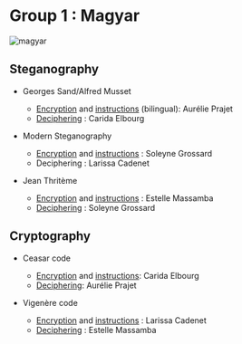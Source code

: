 # Group 1 : Magyar


![magyar](https://static.wikia.nocookie.net/harrypotter/images/2/2b/Magyar_%C3%A0_Pointes_Pottermore.jpg/revision/latest?cb=20161004112109&path-prefix=fr)


## Steganography

  * Georges Sand/Alfred Musset
  
    * [Encryption](https://github.com/Cprudhomme/2021-nouveau_media-projet/blob/Magyar/groupe1/pages/steganographie/recursivite_georgessand_maraudeur.md) and [instructions](https://github.com/Cprudhomme/2021-nouveau_media-projet/blob/Magyar/groupe1/pages/steganographie/recursitivite_model_georgessand_expliquations.md) (bilingual): Aurélie Prajet
    * [Deciphering](https://github.com/Cprudhomme/2021-nouveau_media-projet/edit/main/groupe1/pages/steganographie/decipheringstenography_carida.md) : Carida Elbourg
  
  * Modern Steganography
  
    * [Encryption](https://github.com/Cprudhomme/2021-nouveau_media-projet/blob/main/groupe1/pages/steganographie/stegano%20HP.png) and [instructions](https://github.com/Cprudhomme/2021-nouveau_media-projet/blob/main/groupe1/pages/steganographie/How%20to%20make%20modern%20stenography%20step%20by%20step.docx) : Soleyne Grossard
    * Deciphering : Larissa Cadenet

  * Jean Thritème
  
    * [Encryption](https://github.com/Cprudhomme/2021-nouveau_media-projet/blob/main/groupe1/pages/steganographie/cryptageJeanT.md) and [instructions](https://github.com/Cprudhomme/2021-nouveau_media-projet/blob/main/groupe1/pages/steganographie/intructions_cryptageJeanT.md) : Estelle Massamba
    * [Deciphering](https://github.com/Cprudhomme/2021-nouveau_media-projet/blob/main/groupe1/pages/Cryptographie/d%C3%A9codage%20jean%20trith%C3%A8me%20soleyne%20grossard.docx) : Soleyne Grossard
    
##  Cryptography

  * Ceasar code
  
    * [Encryption](https://github.com/Cprudhomme/2021-nouveau_media-projet/blob/Magyar/groupe1/pages/Cryptographie/ceasar_code-elbourgcarida.md) and [instructions](https://github.com/Cprudhomme/2021-nouveau_media-projet/blob/Magyar/groupe1/pages/Cryptographie/Instruction_for_ceasar_code.md): Carida Elbourg
    * [Deciphering](https://github.com/Cprudhomme/2021-nouveau_media-projet/blob/Magyar/groupe1/pages/Cryptographie/decryptagecesar_aureliep.md): Aurélie Prajet

 * Vigenère code

    * [Encryption](https://github.com/Cprudhomme/2021-nouveau_media-projet/blob/d9c65b9985c11c6aaaa7072d03f8cf2bf733cd4c/groupe1/pages/Cryptographie/vigenere_code-cadenet_larissa.md) and [instructions](https://github.com/Cprudhomme/2021-nouveau_media-projet/blob/main/groupe1/pages/Cryptographie/instructions_vigener-code.md) : Larissa Cadenet
    * [Deciphering](https://github.com/Cprudhomme/2021-nouveau_media-projet/blob/main/groupe1/pages/Cryptographie/decryptage_Vigenere_estelle_m.md) : Estelle Massamba
